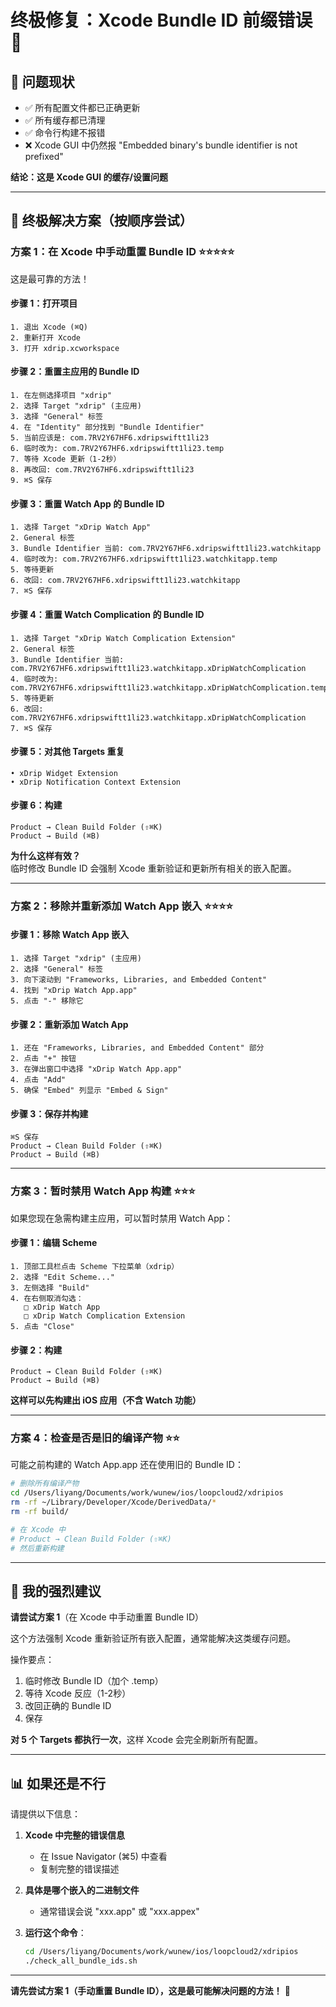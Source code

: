# 终极修复：Xcode Bundle ID 前缀错误 🔧

## 🎯 问题现状

- ✅ 所有配置文件都已正确更新
- ✅ 所有缓存都已清理
- ✅ 命令行构建不报错
- ❌ Xcode GUI 中仍然报 "Embedded binary's bundle identifier is not prefixed"

**结论：这是 Xcode GUI 的缓存/设置问题**

---

## 🔧 终极解决方案（按顺序尝试）

### 方案 1：在 Xcode 中手动重置 Bundle ID ⭐⭐⭐⭐⭐

这是最可靠的方法！

#### 步骤 1：打开项目
```
1. 退出 Xcode (⌘Q)
2. 重新打开 Xcode
3. 打开 xdrip.xcworkspace
```

#### 步骤 2：重置主应用的 Bundle ID
```
1. 在左侧选择项目 "xdrip"
2. 选择 Target "xdrip" (主应用)
3. 选择 "General" 标签
4. 在 "Identity" 部分找到 "Bundle Identifier"
5. 当前应该是: com.7RV2Y67HF6.xdripswiftt1li23
6. 临时改为: com.7RV2Y67HF6.xdripswiftt1li23.temp
7. 等待 Xcode 更新（1-2秒）
8. 再改回: com.7RV2Y67HF6.xdripswiftt1li23
9. ⌘S 保存
```

#### 步骤 3：重置 Watch App 的 Bundle ID
```
1. 选择 Target "xDrip Watch App"
2. General 标签
3. Bundle Identifier 当前: com.7RV2Y67HF6.xdripswiftt1li23.watchkitapp
4. 临时改为: com.7RV2Y67HF6.xdripswiftt1li23.watchkitapp.temp
5. 等待更新
6. 改回: com.7RV2Y67HF6.xdripswiftt1li23.watchkitapp
7. ⌘S 保存
```

#### 步骤 4：重置 Watch Complication 的 Bundle ID
```
1. 选择 Target "xDrip Watch Complication Extension"
2. General 标签
3. Bundle Identifier 当前: com.7RV2Y67HF6.xdripswiftt1li23.watchkitapp.xDripWatchComplication
4. 临时改为: com.7RV2Y67HF6.xdripswiftt1li23.watchkitapp.xDripWatchComplication.temp
5. 等待更新
6. 改回: com.7RV2Y67HF6.xdripswiftt1li23.watchkitapp.xDripWatchComplication
7. ⌘S 保存
```

#### 步骤 5：对其他 Targets 重复
```
• xDrip Widget Extension
• xDrip Notification Context Extension
```

#### 步骤 6：构建
```
Product → Clean Build Folder (⇧⌘K)
Product → Build (⌘B)
```

**为什么这样有效？**  
临时修改 Bundle ID 会强制 Xcode 重新验证和更新所有相关的嵌入配置。

---

### 方案 2：移除并重新添加 Watch App 嵌入 ⭐⭐⭐⭐

#### 步骤 1：移除 Watch App 嵌入
```
1. 选择 Target "xdrip" (主应用)
2. 选择 "General" 标签
3. 向下滚动到 "Frameworks, Libraries, and Embedded Content"
4. 找到 "xDrip Watch App.app"
5. 点击 "-" 移除它
```

#### 步骤 2：重新添加 Watch App
```
1. 还在 "Frameworks, Libraries, and Embedded Content" 部分
2. 点击 "+" 按钮
3. 在弹出窗口中选择 "xDrip Watch App.app"
4. 点击 "Add"
5. 确保 "Embed" 列显示 "Embed & Sign"
```

#### 步骤 3：保存并构建
```
⌘S 保存
Product → Clean Build Folder (⇧⌘K)
Product → Build (⌘B)
```

---

### 方案 3：暂时禁用 Watch App 构建 ⭐⭐⭐

如果您现在急需构建主应用，可以暂时禁用 Watch App：

#### 步骤 1：编辑 Scheme
```
1. 顶部工具栏点击 Scheme 下拉菜单（xdrip）
2. 选择 "Edit Scheme..."
3. 左侧选择 "Build"
4. 在右侧取消勾选：
   □ xDrip Watch App
   □ xDrip Watch Complication Extension
5. 点击 "Close"
```

#### 步骤 2：构建
```
Product → Clean Build Folder (⇧⌘K)
Product → Build (⌘B)
```

**这样可以先构建出 iOS 应用（不含 Watch 功能）**

---

### 方案 4：检查是否是旧的编译产物 ⭐⭐

可能之前构建的 Watch App.app 还在使用旧的 Bundle ID：

```bash
# 删除所有编译产物
cd /Users/liyang/Documents/work/wunew/ios/loopcloud2/xdripios
rm -rf ~/Library/Developer/Xcode/DerivedData/*
rm -rf build/

# 在 Xcode 中
# Product → Clean Build Folder (⇧⌘K)
# 然后重新构建
```

---

## 🎯 我的强烈建议

**请尝试方案 1**（在 Xcode 中手动重置 Bundle ID）

这个方法强制 Xcode 重新验证所有嵌入配置，通常能解决这类缓存问题。

操作要点：
1. 临时修改 Bundle ID（加个 .temp）
2. 等待 Xcode 反应（1-2秒）
3. 改回正确的 Bundle ID
4. 保存

**对 5 个 Targets 都执行一次**，这样 Xcode 会完全刷新所有配置。

---

## 📊 如果还是不行

请提供以下信息：

1. **Xcode 中完整的错误信息**
   - 在 Issue Navigator (⌘5) 中查看
   - 复制完整的错误描述

2. **具体是哪个嵌入的二进制文件**
   - 通常错误会说 "xxx.app" 或 "xxx.appex"

3. **运行这个命令**：
   ```bash
   cd /Users/liyang/Documents/work/wunew/ios/loopcloud2/xdripios
   ./check_all_bundle_ids.sh
   ```

---

**请先尝试方案 1（手动重置 Bundle ID），这是最可能解决问题的方法！** 🚀
